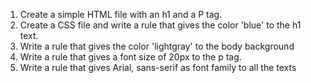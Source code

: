 1. Create a simple HTML file with an h1 and a P tag.
2. Create a CSS file and write a rule that gives the color 'blue' to the h1 text.
3. Write a rule that gives the color 'lightgray' to the body background
4. Write a rule that gives a font size of 20px to the p tag.
5. Write a rule that gives Arial, sans-serif as font family to all the texts